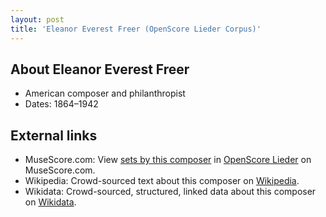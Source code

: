 ```yaml
---
layout: post
title: 'Eleanor Everest Freer (OpenScore Lieder Corpus)'
---
```


## About Eleanor Everest Freer

- American composer and philanthropist
- Dates: 1864–1942

## External links

- MuseScore.com: View [sets by this composer] in [OpenScore Lieder] on MuseScore.com.
- Wikipedia: Crowd-sourced text about this composer on [Wikipedia].
- Wikidata: Crowd-sourced, structured, linked data about this composer on [Wikidata].

[Wikipedia]: https://en.wikipedia.org/wiki/Eleanor_Everest_Freer
[Wikidata]: https://www.wikidata.org/wiki/Q4492825
[sets by this composer]: https://musescore.com/openscore-lieder-corpus/sets?order=title&text=Freer,+Eleanor
[OpenScore Lieder]: https://musescore.com/openscore-lieder-corpus

